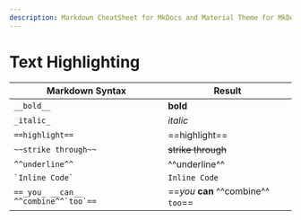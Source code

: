 ```yaml
---
description: Markdown CheatSheet for MkDocs and Material Theme for MkDocs. Text Highlighting
---
```


# Text Highlighting

| __Markdown Syntax__                      | __Result__                          |
| ---------------------------------------- | ----------------------------------- |
| ```__bold__```                           | __bold__                            |
| ```_italic_```                           | _italic_                            |
| ```==highlight==```                      | ==highlight==                       |
| ```~~strike through~~```                 | ~~strike through~~                  |
| ```^^underline^^```                      | ^^underline^^                       |
| ``` `Inline Code` ```                    | `Inline Code`                       |
| ```==_you_ __can__ ^^combine^^`too`==``` | ==_you_ __can__ ^^combine^^ `too`== |

